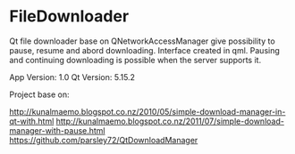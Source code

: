 # FileDownloader

Qt file downloader base on QNetworkAccessManager give possibility to pause, resume and abord downloading. Interface created in qml. Pausing and continuing downloading is possible when the server supports it.

App Version: 1.0
Qt Version: 5.15.2

Project base on:

http://kunalmaemo.blogspot.co.nz/2010/05/simple-download-manager-in-qt-with.html
http://kunalmaemo.blogspot.co.nz/2011/07/simple-download-manager-with-pause.html
https://github.com/parsley72/QtDownloadManager
